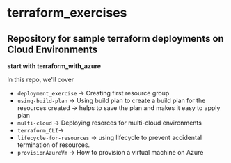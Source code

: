 # terraform_exercises

## Repository for sample terraform deployments on Cloud Environments


__start with terraform_with_azure__


In this repo, we'll cover

* `deployment_exercise` -> Creating first resource group
* `using-build-plan` -> Using build plan to create a build plan for the resources created -> helps to save the plan and makes it easy to apply plan
* `multi-cloud` -> Deploying resorces for multi-cloud environments
* `terraform_CLI`-> 
* `lifecycle-for-resources` -> using lifecycle to prevent accidental termination of resources.
* `provisionAzureVm` -> How to provision a virtual machine on Azure
